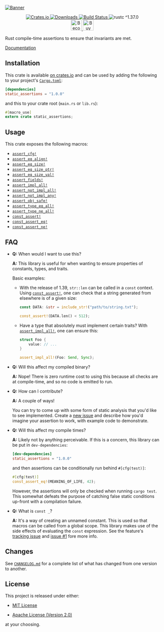 [![Banner](https://raw.githubusercontent.com/nvzqz/static-assertions-rs/assets/Banner.png)](https://github.com/nvzqz/static-assertions-rs)

<div align="center">
    <a href="https://crates.io/crates/static_assertions">
        <img src="https://img.shields.io/crates/v/static_assertions.svg" alt="Crates.io">
        <img src="https://img.shields.io/crates/d/static_assertions.svg" alt="Downloads">
    </a>
    <a href="https://travis-ci.org/nvzqz/static-assertions-rs">
        <img src="https://travis-ci.org/nvzqz/static-assertions-rs.svg?branch=master" alt="Build Status">
    </a>
    <img src="https://img.shields.io/badge/rustc-^1.37.0-blue.svg" alt="rustc ^1.37.0">
    <br>
    <a href="https://www.patreon.com/nvzqz">
        <img src="https://c5.patreon.com/external/logo/become_a_patron_button.png" alt="Become a Patron!" height="35">
    </a>
    <a href="https://www.paypal.me/nvzqz">
        <img src="https://buymecoffee.intm.org/img/button-paypal-white.png" alt="Buy me a coffee" height="35">
    </a>
</div>

Rust compile-time assertions to ensure that invariants are met.

[Documentation](https://docs.rs/static_assertions/)

## Installation

This crate is available
[on crates.io](https://crates.io/crates/static_assertions) and can be used by
adding the following to your project's
[`Cargo.toml`](https://doc.rust-lang.org/cargo/reference/manifest.html):

```toml
[dependencies]
static_assertions = "1.0.0"
```

and this to your crate root (`main.rs` or `lib.rs`):

```rust
#[macro_use]
extern crate static_assertions;
```

## Usage

This crate exposes the following macros:
- [`assert_cfg!`]
- [`assert_eq_align!`]
- [`assert_eq_size!`]
- [`assert_eq_size_ptr!`]
- [`assert_eq_size_val!`]
- [`assert_fields!`]
- [`assert_impl_all!`]
- [`assert_not_impl_all!`]
- [`assert_not_impl_any!`]
- [`assert_obj_safe!`]
- [`assert_type_eq_all!`]
- [`assert_type_ne_all!`]
- [`const_assert!`]
- [`const_assert_eq!`]
- [`const_assert_ne!`]

## FAQ

- **Q:** When would I want to use this?

  **A:** This library is useful for when wanting to ensure properties of
  constants, types, and traits.

  Basic examples:

  - With the release of 1.39, `str::len` can be called in a `const`
    context. Using [`const_assert!`], one can check that a string generated from
    elsewhere is of a given size:

    ```rust
    const DATA: &str = include_str!("path/to/string.txt");

    const_assert!(DATA.len() < 512);
    ```

  - Have a type that absolutely must implement certain traits? With
    [`assert_impl_all!`], one can ensure this:

    ```rust
    struct Foo {
        value: // ...
    }

    assert_impl_all!(Foo: Send, Sync);
    ```

- **Q:** Will this affect my compiled binary?

  **A:** Nope! There is zero runtime cost to using this because all checks are
  at compile-time, and so no code is emitted to run.

- **Q:** How can I contribute?

  **A:** A couple of ways!

  You can try to come up with some form of static analysis that you'd like to
  see implemented. Create a [new issue] and describe how you'd imagine your
  assertion to work, with example code to demonstrate.

- **Q:** Will this affect my compile times?

  **A:** Likely not by anything perceivable. If this is a concern, this library
  can be put in `dev-dependencies`:

  ```toml
  [dev-dependencies]
  static_assertions = "1.0.0"
  ```

  and then assertions can be conditionally run behind `#[cfg(test)]`:

  ```rust
  #[cfg(test)]
  const_assert_eq!(MEANING_OF_LIFE, 42);
  ```

  However, the assertions will only be checked when running `cargo test`. This
  somewhat defeats the purpose of catching false static conditions up-front with
  a compilation failure.

- **Q:** What is `const _`?

  **A:** It's a way of creating an unnamed constant. This is used so that macros
  can be called from a global scope. This library makes use of the side effects
  of evaluating the `const` expression. See the feature's
  [tracking issue](https://github.com/rust-lang/rust/issues/54912)
  and
  [issue #1](https://github.com/nvzqz/static-assertions-rs/issues/1)
  fore more info.

## Changes

See [`CHANGELOG.md`](https://github.com/nvzqz/static-assertions-rs/blob/master/CHANGELOG.md)
for a complete list of what has changed from one version to another.

## License

This project is released under either:

- [MIT License](https://github.com/nvzqz/static-assertions-rs/blob/master/LICENSE-MIT)

- [Apache License (Version 2.0)](https://github.com/nvzqz/static-assertions-rs/blob/master/LICENSE-APACHE)

at your choosing.

[new issue]: https://github.com/nvzqz/static-assertions-rs/issues/new

[`assert_cfg!`]:          https://docs.rs/static_assertions/1.0.0/static_assertions/macro.assert_cfg.html
[`assert_eq_align!`]:     https://docs.rs/static_assertions/1.0.0/static_assertions/macro.assert_eq_align.html
[`assert_eq_size!`]:      https://docs.rs/static_assertions/1.0.0/static_assertions/macro.assert_eq_size.html
[`assert_eq_size_ptr!`]:  https://docs.rs/static_assertions/1.0.0/static_assertions/macro.assert_eq_size_ptr.html
[`assert_eq_size_val!`]:  https://docs.rs/static_assertions/1.0.0/static_assertions/macro.assert_eq_size_val.html
[`assert_fields!`]:       https://docs.rs/static_assertions/1.0.0/static_assertions/macro.assert_fields.html
[`assert_impl_all!`]:     https://docs.rs/static_assertions/1.0.0/static_assertions/macro.assert_impl_all.html
[`assert_not_impl_all!`]: https://docs.rs/static_assertions/1.0.0/static_assertions/macro.assert_not_impl_all.html
[`assert_not_impl_any!`]: https://docs.rs/static_assertions/1.0.0/static_assertions/macro.assert_not_impl_any.html
[`assert_obj_safe!`]:     https://docs.rs/static_assertions/1.0.0/static_assertions/macro.assert_obj_safe.html
[`assert_type_eq_all!`]:  https://docs.rs/static_assertions/1.0.0/static_assertions/macro.assert_type_eq_all.html
[`assert_type_ne_all!`]:  https://docs.rs/static_assertions/1.0.0/static_assertions/macro.assert_type_ne_all.html
[`const_assert!`]:        https://docs.rs/static_assertions/1.0.0/static_assertions/macro.const_assert.html
[`const_assert_eq!`]:     https://docs.rs/static_assertions/1.0.0/static_assertions/macro.const_assert_eq.html
[`const_assert_ne!`]:     https://docs.rs/static_assertions/1.0.0/static_assertions/macro.const_assert_ne.html

